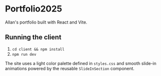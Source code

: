 # Portfolio2025

Allan's portfolio built with React and Vite.

## Running the client

1. `cd client && npm install`
2. `npm run dev`

The site uses a light color palette defined in `styles.css` and smooth slide-in animations powered by the reusable `SlideInSection` component.
